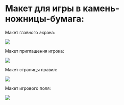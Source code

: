 # Макет для игры в камень-ножницы-бумага:

Макет главного экрана:

![](https://i.ibb.co/k5Bjm7F/1.png)

Макет приглашения игрока:

![](https://i.ibb.co/zFgCHw9/2.png)

Макет страницы правил:

![](https://i.ibb.co/D7ZhsdZ/3.png)

Макет игрового поля:

![](https://i.ibb.co/tm4mLnc/4.png)
